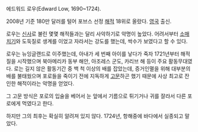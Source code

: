 에드워드 로우(Edward Low, 1690~1724).  

2008년 기준 180만 달러를 털어 포브스 선정 [해적](%ED%95%B4%EC%A0%81.md) 18위로 올랐다.
[영국](%EC%98%81%EA%B5%AD.md) 출신.

로우는 [신사](%EC%8B%A0%EC%82%AC.md)로 불린 몇몇 해적들과는 달리 사악하기로 악명이 높았다. 어려서부터
[소매치기](%EC%86%8C%EB%A7%A4%EC%B9%98%EA%B8%B0.md)와 도둑질로 생계를 이었고 자라서는 강도를 했는데,
싹수가 보였다고 할 수 있다.

로우는 뉴잉글랜드로 이주했는데, 아내가 세 번째 아이를 낳다가 죽자 1721년부터 해적질을 시작했으며 북아메리카 동부 해안, 아조레스 군도,
카리브 해 등이 주요 활동무대였다. 로는 길지 않은 활동기간 중 백 척 이상의 배를 잡았는데, 증거인멸을 위해 대부분의 배를 불태웠으며
포로들을 죽이기 전에 지독하게 [고문](%EA%B3%A0%EB%AC%B8.md)하곤 했기 때문에 사상 최고로 잔인한 해적이라는 악명을
얻었다.

그 고문 방식은 포로의 입술을 베어서 눈 앞에서 기름으로 튀기거나 귀를 잘라서 다른 포로에게 먹였다고 한다.  

하지만 그의 최후는 확실히 알려져 있지 않다. 1724년, 항해중에 바다에서 실종되고 말았다.  

